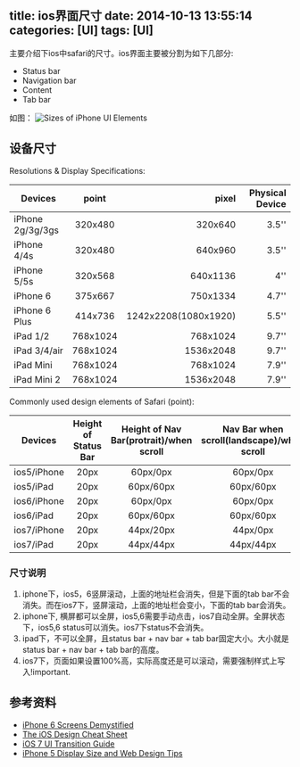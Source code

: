 title: ios界面尺寸
date: 2014-10-13 13:55:14
categories: [UI]
tags: [UI]
---

主要介绍下ios中safari的尺寸。ios界面主要被分割为如下几部分:

- Status bar
- Navigation bar
- Content
- Tab bar

如图：
![Sizes of iPhone UI Elements](http://www.idev101.com/code/User_Interface/img/bothPhones.jpg)
<!--more-->

## 设备尺寸
Resolutions & Display Specifications:

| Devices          | point      |   pixel               | Physical Device |
|------------------|:----------:|----------------------:|----------------:|
| iPhone 2g/3g/3gs | 320x480    | 320x640               | 3.5''           |
| iPhone 4/4s      | 320x480    | 640x960               | 3.5''           |
| iPhone 5/5s      | 320x568    | 640x1136              | 4''             |
| iPhone 6         | 375x667    | 750x1334              | 4.7''           |
| iPhone 6 Plus    | 414x736    | 1242x2208(1080x1920)  | 5.5''           |
| iPad 1/2         | 768x1024   | 768x1024              | 9.7''           |
| iPad 3/4/air     | 768x1024   | 1536x2048             | 9.7''           |
| iPad Mini        | 768x1024   | 768x1024              | 7.9''           |
| iPad Mini 2      | 768x1024   | 1536x2048             | 7.9''           |


Commonly used design elements of Safari (point):

| Devices               | Height of Status Bar | Height of Nav Bar(protrait)/when scroll | Nav Bar when scroll(landscape)/when scroll | Height of Tab Bar(portrait)/when scroll | Height of Tab Bar(landscape)/when scroll | landscape fullview (no status bar) |
|-----------------------|:--------------------:|:---------------------------------------:|:------------------------------------------:|:-------------------------------------------:|:----------------------------------------:|-----------------------------------:|
| ios5/iPhone           | 20px                 | 60px/0px                                | 60px/0px                                   | 44px/44px               | 32px/32px                              | YES                                |
| ios5/iPad             | 20px                 | 60px/60px                               | 60px/60px                                  | 44px/44px               | 44px/44px                              | NO                                 |
| ios6/iPhone           | 20px                 | 60px/0px                                | 60px/0px                                   | 44px/44px               | 32px/32px                              | YES                                |
| ios6/iPad             | 20px                 | 60px/60px                               | 60px/60px                                  | 44px/44px               | 44px/44px                              | NO                                 |
| ios7/iPhone           | 20px                 | 44px/20px                               | 44px/0px                                   | 44px/0px                     | 44px/0px                               | YES                                |
| ios7/iPad             | 20px                 | 44px/44px                               | 44px/44px                                  | 32px/32px               | 32px/32px                              | NO                                 |


### 尺寸说明
1. iphone下，ios5，6竖屏滚动，上面的地址栏会消失，但是下面的tab bar不会消失。而在ios7下，竖屏滚动，上面的地址栏会变小，下面的tab bar会消失。
2. iphone下, 横屏都可以全屏，ios5,6需要手动点击，ios7自动全屏。全屏状态下，ios5,6 status可以消失。ios7下status不会消失。
3. ipad下，不可以全屏，且status bar + nav bar + tab bar固定大小。大小就是status bar + nav bar + tab bar的高度。
4. ios7下，页面如果设置100%高，实际高度还是可以滚动，需要强制样式上写入!important.


## 参考资料
- [iPhone 6 Screens Demystified](http://www.paintcodeapp.com/news/iphone-6-screens-demystified)
- [The iOS Design Cheat Sheet ](http://ivomynttinen.com/blog/the-ios-7-design-cheat-sheet/)
- [iOS 7 UI Transition Guide](https://developer.apple.com/Library/ios/documentation/UserExperience/Conceptual/TransitionGuide/Bars.html)
- [iPhone 5 Display Size and Web Design Tips](http://www.kylejlarson.com/blog/2012/iphone-5-web-design/)
